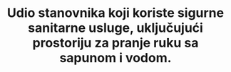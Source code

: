 ---
title: >-
  Udio stanovnika koji koriste sigurne sanitarne usluge, uključujući prostoriju za pranje ruku sa sapunom i vodom.
permalink: /6-2-1/
sdg_goal: 6
layout: indicator
indicator: 6.2.1
indicator_variable: null
graph: null
graph_type_description: EPA  does  not  have  data
graph_status_notes: unk
variable_description: null
variable_notes: null
un_designated_tier: '1'
un_custodial_agency: "WHO,  UNICEF  (Partnering  Agencies:  UNEP)"
target_id: '6.2'
has_metadata: true
rationale_interpretation: >-
   Pretežni tip statistike: @@ Nacionalne procjene prilagođene globalnoj usporedbi. MDG cilj 7C pozvao je na održiv pristup osnovnim sanitarnim uslugama. JMP je razvio mjerni podatak o korištenju poboljšanih sanitarnih objekata koji će vjerojatno higijenski odvojiti ljudske ekskrete od kontakta s ljudima i iskoristio je ovaj pokazatelj da bi se pratio napredak prema cilju MDG-a od 2000. godine. Međunarodne konzultacije od 2011. godine uspostavile su konsenzus o potrebi nadogradnje radi rješavanja nedostatka ovog pokazatelja; posebice,e normativni kriteriji ljudskog prava na vodu, uključujući dostupnost, prihvatljivost i sigurnost. Nadalje, valja razmotriti sigurno rukovanje fekalnim otpadom, jer ispuštanje netretirane otpadne vode u okoliš stvara opasnost za javno zdravlje. @@ Iz gore navedenog zaključilo se da  ciljevi nakon 2015. godine, koji se primjenjuju na sve zemlje, trebaju nadmašiti osnovnu razinu pristupa i adresirati pokazatelje sigurnog upravljanja sanitarnim uslugama, uključujući dimenzije pristupačnosti, prihvatljivosti i sigurnosti. Stručna radna skupina pozvala je na analizu upravljanja fekalnim otpadom duž lanca sanitarne zaštite, uključujući zaustavljanje, pražnjenje latrina i septičkih jama, te sigurno odlaganje otpada ili prijevoz otpada na određena mjesta tretiranja. Razvrstavanje tretiranaj temelji se na kategorijama koje su definirale SEEA i Međunarodne preporuke za statistiku voda prema ljestvici  (primarni, sekundarni i tercijarni tretman)
goal_meta_link: 'http://unstats.un.org/sdgs/files/metadata-compilation/Metadata-Goal-6.pdf'
goal_meta_link_page: 5
indicator_name: >-
   Udio stanovništva  kojem su dostupne sigurno upravljane sanitarne usluge, uključujući i pranje ruku s sapunom i vodom
target: >-
  Do 2030. godine, omogućiti pristup odgovarajućoj i pravičnoj sanitarnoj i higijenskoj zaštiti za sve te okončati otvorenu defekaciju,  posvećujući posebnu pažnju potrebama žena i djevojaka i onih u osjetljivim situacijama
indicator_definition: >-
  .Stanovništvo koje koristi osnovni sanitarni objekt na razini kućanstva (poboljšani sanitarni uređaji koji se koriste za praćenje stanja MDG-a, tj. Ispiranje ili izlijevanje WC-a u kanalizacijske sustave, septičke jame ili šupljine jame, prozračivanje poboljšanih hodnika, hodnika s pločom i komposterskim toaletima iste kategorije kao poboljšani izvori vode za piće koji se koriste za praćenje MDG-a) koji se ne dijeli s drugim kućanstvima i gdje se izlučevine sigurno smještaju in situ ili se tretiraju izvan mjesta. To je stoga višenamjenski pokazatelj koji također služi da se vidi koliko kućanstva obrade otpadnih voda (6.3.1).
source_title: null
source_notes: null
published: true  

method_of_computation: >-
  Household  surveys  and  censuses  provide  data  on  use  of  types  of  basic  sanitation  facilities  listed  above.  The  percentage  of  the  population  using  safely  managed  sanitation  services  is  calculated  by  combining  data  on  the  proportion  of  the  population  using  different  types  of  basic  sanitation  facilities  with  estimates  of  the  proportion  of  faecal  waste  which  is  safely  disposed  in  situ  or  treated  off-site.  The  JMP  estimates  access  to  basic  sanitation  facilities  for  each  country,  separately  in  urban  and  rural  areas,  by  fitting  a  regression  line  to  a  series  of  data  points  from  household  surveys  and  censuses.  This  approach  was  used  to  report  on  use  of  'improved  sanitation'  facilities  for  MDG  monitoring.  The  JMP  is  evaluating  the  use  of  alternative  statistical  estimation  methods  as  more  data  become  available.  The  Statistical  Note  describes  in  more  detail  how  'safety  factors',  or  the  proportion  of  household  wastewater  that  is  safely  disposed  of  in  situ  or  transported  to  a  designated  place,  will  be  generated  through  a  national  assessment  process,  and  combined  with  data  on  use  of  different  types  of  supplies,  as  recorded  in  the  current  JMP  database.  Calculation  of  safety  factors  for  safe  management  of  sanitation  are  the  same  used  for  safety  factors  for  wastewater  treatment  required  for  household  part  of  the  indicator  6.3.1.
---